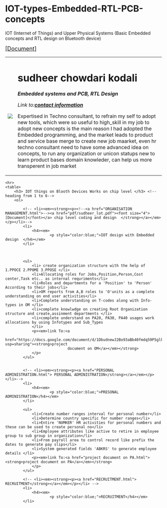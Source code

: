 # IOT-types-Embedded-RTL-PCB-concepts
IOT (Internet of Things) and Upper Physical Systems (Basic Embedded concepts and RTL design on Bluetooth device)
<!DOCTYPE html,,
<html>

<head>
    <meta charset="utm-8">
    <title> IOT with Embedded,RTL Design </title>
</head>

<body>
    <table cellspacing="20">
        <tr>
            <td><img src="sun.jpg"></td>
            <a href="pdf/sudheer_lot.pdf"><font size="4">[Document]</font></a>
            <td>
                <h1>sudheer chowdari kodali</h1>
                <p><em><strong> Embedded systems and PCB, RTL Design <!--<a
                                href="https://www.linkedin.com/in/sudheer-chowdari-kodali-04175a12a?lipi=urn%3Ali%3Apage%3Ad_flagship3_profile_view_base_contact_details%3Bc57RwNHZTJunxD87o1ZD8g%3D%3D">Functional
                                Consultant</a>--></strong></em></p>
                <p><em>Link to:<a href="contact information.html"><strong>contact information</a></em></strong></p>
                <p>Expertised in Techno consultant, to refrain my self to adopt new tools, which were so useful to high_skill in my job to adopt new concepts is the main reason I had adopted the Embedded programming, and the market leads to product and service base merge to create new job maarket, even hr techno consultant need to have some advanced idea on concepts, to run any organization or unicon statups new to learn product bases domain knowleder, can help us more transperent in job market</p>
            </td>
        </tr>
    </table>



    <hr>
    <table>
        <h3> IOT things on Blooth Devices Works on chip level </h3> <!--heading from 1 to 6-->
        <ol>

            <!-- <li><em><strong><p><!--<a href="ORGANISATION MANAGEMENT.html">--><a href="pdf/sudheer_lot.pdf"><font size="4">[Document]</font></a> chip level coding and design  </strong></a></em></p></li>-->
            <li>
                <h4><em>
                        <p style="color:blue;">IOT design with Embedded design  </h4></em>
            </li>



            <ul>
                <li> create organization structure with the help of 1.PPOCE 2.PPOME 3.PPOSE </li>
                <li>Allocating roles for Jobs,Position,Person,Cost center,Task etc.. as internal requriments</li>
                <li>Roles and departments for a 'Position' to 'Person' According to their jobs</li>
                <li>OM reports from A,B roles to 'O'units as a complete understanding on end user activities</li>
                <li>Complete understanding on T-codes along with Info-types in OM </li>
                <li>complete knowlwdge on creating Root Organization structure and create,assinment departments </li>
                <li>complete understand on PA20, PA30, PA40 usages work allocations by using Infotypes and Sub_Types
                </li>
                <p><em>link To:<a
                            href="https://docs.google.com/document/d/1DbudnewJ2Bo93aBb40fmdq59P5glkT9JUJCJM4F57ag/edit?usp=sharing"><strong>project
                                document on OM</a></em></strong>
                </p>
            </ul>


            <!-- <li><em><strong><p><a href="PERSONAL ADMINISTRATION.html"> PERSONAL ADMINISTRATION</strong></a></em></p></li>-->
            <li>
                <h4><em>
                        <p style="color:blue;">PRESONAL ADMINISTRATION</h4></em>
            </li>

            <ul>
                <li>Create number ranges interval for personal number</li>
                <li>Determine country specific for number ranges</li>
                <li>Entire 'NUMKER' HR activities for personal numbers and these can be used to create personal no</li>
                <li>Employee attributes like active to retire in employee group to sub group in organization</li>
                <li>From payroll area to control record like prefix the dates to generate pay slips</li>
                <li>System generated fields 'ABKRS' to generate employee details </li>
                <p><em>link To:<a href="project document on PA.html"><strong>project document on PA</a></em></strong>
                </p>
            </ul>

            <!-- <li><em><strong><p><a href="RECRUITMENT.html"> RECRUITMENT</strong></a></em></p></li> -->
            <li>
                <h4><em>
                        <p style="color:blue;">RECRUITMENT</h4></em>
            </li>
